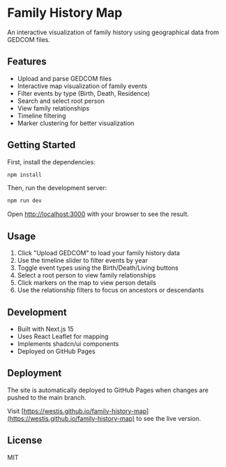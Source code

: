 # Family History Map

An interactive visualization of family history using geographical data from GEDCOM files.

## Features

- Upload and parse GEDCOM files
- Interactive map visualization of family events
- Filter events by type (Birth, Death, Residence)
- Search and select root person
- View family relationships
- Timeline filtering
- Marker clustering for better visualization

## Getting Started

First, install the dependencies:

```bash
npm install
```

Then, run the development server:

```bash
npm run dev
```

Open [http://localhost:3000](http://localhost:3000) with your browser to see the result.

## Usage

1. Click "Upload GEDCOM" to load your family history data
2. Use the timeline slider to filter events by year
3. Toggle event types using the Birth/Death/Living buttons
4. Select a root person to view family relationships
5. Click markers on the map to view person details
6. Use the relationship filters to focus on ancestors or descendants

## Development

- Built with Next.js 15
- Uses React Leaflet for mapping
- Implements shadcn/ui components
- Deployed on GitHub Pages

## Deployment

The site is automatically deployed to GitHub Pages when changes are pushed to the main branch.

Visit [https://westis.github.io/family-history-map](https://westis.github.io/family-history-map) to see the live version.

## License

MIT
